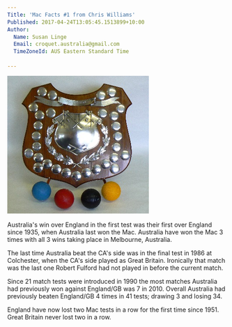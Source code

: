 ```yaml
---
Title: 'Mac Facts #1 from Chris Williams'
Published: 2017-04-24T13:05:45.1513899+10:00
Author:
  Name: Susan Linge
  Email: croquet.australia@gmail.com
  TimeZoneId: AUS Eastern Standard Time

---
```

<img src="/macrobertson-international-croquet-shield-3.jpg"/>

Australia's win over England in the first test was their first over England since 1935, when Australia last won the Mac. Australia have won the Mac 3 times with all 3 wins taking place in Melbourne, Australia.

The last time Australia beat the CA's side was in the final test in 1986 at Colchester, when the CA's side played as Great Britain. Ironically that match was the last one Robert Fulford had not played in before the current match.

Since 21 match tests were introduced in 1990 the most matches Australia had previously won against England/GB was 7 in 2010. Overall Australia had previously beaten England/GB 4 times in 41 tests; drawing 3 and losing 34.

England have now lost two Mac tests in a row for the first time since 1951. Great Britain never lost two in a row.